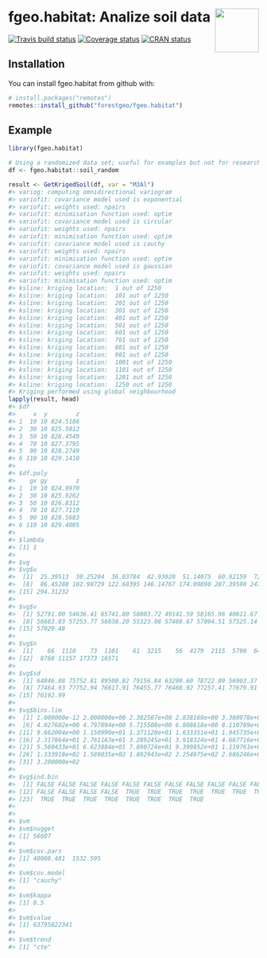 
<!-- README.md is generated from README.Rmd. Please edit that file -->

# <img src="https://i.imgur.com/m8FNhQR.png" align="right" height=88 /> fgeo.habitat: Analize soil data

[![Travis build
status](https://travis-ci.org/forestgeo/fgeo.habitat.svg?branch=master)](https://travis-ci.org/forestgeo/fgeo.habitat)
[![Coverage
status](https://coveralls.io/repos/github/forestgeo/fgeo.habitat/badge.svg)](https://coveralls.io/r/forestgeo/fgeo.habitat?branch=master)
[![CRAN
status](http://www.r-pkg.org/badges/version/fgeo.habitat)](https://cran.r-project.org/package=fgeo.habitat)

## Installation

You can install fgeo.habitat from github with:

``` r
# install.packages("remotes")
remotes::install_github("forestgeo/fgeo.habitat")
```

## Example

``` r
library(fgeo.habitat)

# Using a randomized data set; useful for examples but not for research.
df <- fgeo.habitat::soil_random

result <- GetKrigedSoil(df, var = "M3Al")
#> variog: computing omnidirectional variogram
#> variofit: covariance model used is exponential 
#> variofit: weights used: npairs 
#> variofit: minimisation function used: optim 
#> variofit: covariance model used is circular 
#> variofit: weights used: npairs 
#> variofit: minimisation function used: optim 
#> variofit: covariance model used is cauchy 
#> variofit: weights used: npairs 
#> variofit: minimisation function used: optim 
#> variofit: covariance model used is gaussian 
#> variofit: weights used: npairs 
#> variofit: minimisation function used: optim 
#> ksline: kriging location:  1 out of 1250 
#> ksline: kriging location:  101 out of 1250 
#> ksline: kriging location:  201 out of 1250 
#> ksline: kriging location:  301 out of 1250 
#> ksline: kriging location:  401 out of 1250 
#> ksline: kriging location:  501 out of 1250 
#> ksline: kriging location:  601 out of 1250 
#> ksline: kriging location:  701 out of 1250 
#> ksline: kriging location:  801 out of 1250 
#> ksline: kriging location:  901 out of 1250 
#> ksline: kriging location:  1001 out of 1250 
#> ksline: kriging location:  1101 out of 1250 
#> ksline: kriging location:  1201 out of 1250 
#> ksline: kriging location:  1250 out of 1250 
#> Kriging performed using global neighbourhood
lapply(result, head)
#> $df
#>     x  y        z
#> 1  10 10 824.5186
#> 2  30 10 825.5012
#> 3  50 10 826.4549
#> 4  70 10 827.3795
#> 5  90 10 828.2749
#> 6 110 10 829.1410
#> 
#> $df.poly
#>    gx gy        z
#> 1  10 10 824.9970
#> 2  30 10 825.9262
#> 3  50 10 826.8312
#> 4  70 10 827.7119
#> 5  90 10 828.5683
#> 6 110 10 829.4005
#> 
#> $lambda
#> [1] 1
#> 
#> $vg
#> $vg$u
#>  [1]  25.39513  30.25204  36.03784  42.93020  51.14075  60.92159  72.57304
#>  [8]  86.45288 102.98729 122.68395 146.14767 174.09890 207.39590 247.06106
#> [15] 294.31232
#> 
#> $vg$v
#>  [1] 52791.00 54636.41 65741.80 58003.72 49141.59 58165.96 40611.67
#>  [8] 56683.03 57253.77 56038.20 55323.08 57468.67 57094.51 57525.14
#> [15] 57029.48
#> 
#> $vg$n
#>  [1]    66  1110    73  1101    61  3215    56  4179  2115  5790  6424
#> [12]  8768 11157 17373 16571
#> 
#> $vg$sd
#>  [1] 64846.88 75752.81 89508.82 79156.84 63290.60 78722.09 56903.37
#>  [8] 77464.93 77752.94 76617.91 76455.77 76468.92 77257.41 77679.91
#> [15] 76192.99
#> 
#> $vg$bins.lim
#>  [1] 1.000000e-12 2.000000e+00 2.382507e+00 2.838169e+00 3.380978e+00
#>  [6] 4.027602e+00 4.797894e+00 5.715508e+00 6.808618e+00 8.110789e+00
#> [11] 9.662004e+00 1.150990e+01 1.371120e+01 1.633351e+01 1.945735e+01
#> [16] 2.317864e+01 2.761163e+01 3.289245e+01 3.918324e+01 4.667716e+01
#> [21] 5.560433e+01 6.623884e+01 7.890724e+01 9.399852e+01 1.119761e+02
#> [26] 1.333918e+02 1.589035e+02 1.892943e+02 2.254975e+02 2.686246e+02
#> [31] 3.200000e+02
#> 
#> $vg$ind.bin
#>  [1] FALSE FALSE FALSE FALSE FALSE FALSE FALSE FALSE FALSE FALSE FALSE
#> [12] FALSE FALSE FALSE FALSE  TRUE  TRUE  TRUE  TRUE  TRUE  TRUE  TRUE
#> [23]  TRUE  TRUE  TRUE  TRUE  TRUE  TRUE  TRUE  TRUE
#> 
#> 
#> $vm
#> $vm$nugget
#> [1] 56607
#> 
#> $vm$cov.pars
#> [1] 40008.481  1532.595
#> 
#> $vm$cov.model
#> [1] "cauchy"
#> 
#> $vm$kappa
#> [1] 0.5
#> 
#> $vm$value
#> [1] 63795822341
#> 
#> $vm$trend
#> [1] "cte"
```
